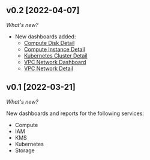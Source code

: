 ## v0.2 [2022-04-07]

_What's new?_

- New dashboards added:
  - [Compute Disk Detail](https://hub.steampipe.io/mods/turbot/gcp_insights/dashboards/dashboard.gcp_compute_disk_detail)
  - [Compute Instance Detail](https://hub.steampipe.io/mods/turbot/gcp_insights/dashboards/dashboard.gcp_compute_instance_detail)
  - [Kubernetes Cluster Detail](https://hub.steampipe.io/mods/turbot/gcp_insights/dashboards/dashboard.gcp_kubernetes_cluster_detail)
  - [VPC Network Dashboard](https://hub.steampipe.io/mods/turbot/gcp_insights/dashboards/dashboard.gcp_vpc_network_dashboard)
  - [VPC Network Detail](https://hub.steampipe.io/mods/turbot/gcp_insights/dashboards/dashboard.gcp_vpc_network_detail)

## v0.1 [2022-03-21]

_What's new?_

New dashboards and reports for the following services:
- Compute
- IAM
- KMS
- Kubernetes
- Storage
